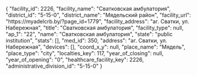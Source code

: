 {
    "facility_id": 2226,
    "facility_name": "Сватковская амбулатория",
    "district_id": "5-15-0",
    "district_name": "Мядельский район",
    "facility_url": "https:\/\/myadelcrb.by\/?page_id=1779",
    "facility_address": "аг. Сватки, ул. Набережная",
    "title": "Сватковская амбулатория",
    "facility_type": null,
    "ap_1": "22",
    "name": "Сватковская амбулатория",
    "state": "public institution",
    "stats": [],
    "med_id": 350,
    "address": "аг. Сватки, ул. Набережная",
    "devices": [],
    "coord_x_y": null,
    "place_name": "Мядель",
    "place_type": "city",
    "localties_key": 117,
    "year_of_closing": null,
    "year_of_opening": "0",
    "healthcare_facility_key": 2226,
    "administrative_division_id": "5-15-0"
}